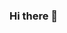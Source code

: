 ### Hi there 👋
<p align="center">
<img src="https://github-readme-stats.vercel.app/api?username=Green-Thanos&&show_icons=true&theme=tokyonight&line_height=27&v=5" alt="" /> 
</p>
<p>
  <img src="https://github-readme-stats.vercel.app/api/top-langs/?username=Green-Thanos&layout=compact&theme=tokyonight" alt="" />
 </p>
<!--
**Green-Thanos/Green-Thanos** is a ✨ _special_ ✨ repository because its `README.md` (this file) appears on your GitHub profile.

Here are some ideas to get you started:

- 🔭 I’m currently working on ...
- 🌱 I’m currently learning ...
- 👯 I’m looking to collaborate on ...
- 🤔 I’m looking for help with ...
- 💬 Ask me about ...
- 📫 How to reach me: ...
- 😄 Pronouns: ...
- ⚡ Fun fact: ...
-->
